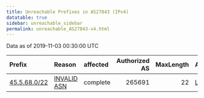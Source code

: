 ```yaml
---
title: Unreachable Prefixes in AS27843 (IPv4)
datatable: true
sidebar: unreachable_sidebar
permalink: unreachable_AS27843-v4.html
---
```


Data as of 2019-11-03 00:30:00 UTC


<div class="datatable-begin"></div>

| Prefix                                             | Reason                                                                                              | affected   |   Authorized AS |   MaxLength | Anchor                                         |   unreachable /24s |
|:---------------------------------------------------|:----------------------------------------------------------------------------------------------------|:-----------|----------------:|------------:|:-----------------------------------------------|-------------------:|
| [45.5.68.0/22](https://stat.ripe.net/45.5.68.0/22) | [INVALID ASN](https://rpki-validator.ripe.net/announcement-preview?asn=AS27843&prefix=45.5.68.0/22) | complete   |          265691 |          22 | [LACNIC](unreachable_LACNIC_RPKI_Root-v4.html) |                  4 |

<div class="datatable-end"></div>